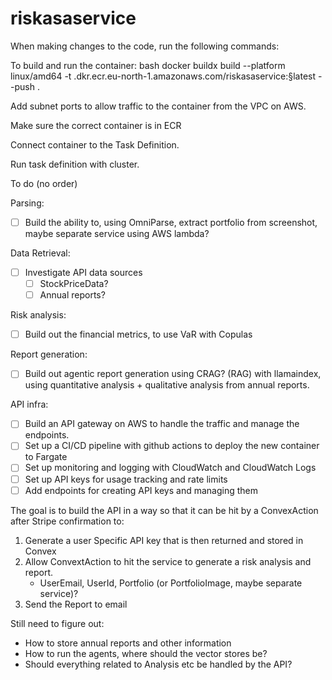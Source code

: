 # riskasaservice





When making changes to the code, run the following commands:

To build and run the container:
bash docker buildx build --platform linux/amd64 -t <id>.dkr.ecr.eu-north-1.amazonaws.com/riskasaservice:§latest --push .

Add subnet ports to allow traffic to the container from the VPC on AWS.

Make sure the correct container is in ECR

Connect container to the Task Definition.

Run task definition with cluster.


To do (no order)

Parsing:
- [ ] Build the ability to, using OmniParse, extract portfolio from screenshot, maybe separate service using AWS lambda?

Data Retrieval:
- [ ] Investigate API data sources
   - [ ] StockPriceData?
   - [ ] Annual reports?

Risk analysis:
- [ ] Build out the financial metrics, to use VaR with Copulas

Report generation:
- [ ] Build out agentic report generation using CRAG? (RAG) with llamaindex, using quantitative analysis + qualitative analysis from annual reports.

API infra:
- [ ] Build an API gateway on AWS to handle the traffic and manage the endpoints.
- [ ] Set up a CI/CD pipeline with github actions to deploy the new container to Fargate
- [ ] Set up monitoring and logging with CloudWatch and CloudWatch Logs
- [ ] Set up API keys for usage tracking and rate limits
- [ ] Add endpoints for creating API keys and managing them

The goal is to build the API in a way so that it can be hit by a ConvexAction after Stripe confirmation to:
1. Generate a user Specific API key that is then returned and stored in Convex
2. Allow ConvextAction to hit the service to generate a risk analysis and report.
    - UserEmail, UserId, Portfolio (or PortfolioImage, maybe separate service)?
3. Send the Report to email

Still need to figure out:
- How to store annual reports and other information
- How to run the agents, where should the vector stores be?
- Should everything related to Analysis etc be handled by the API?
